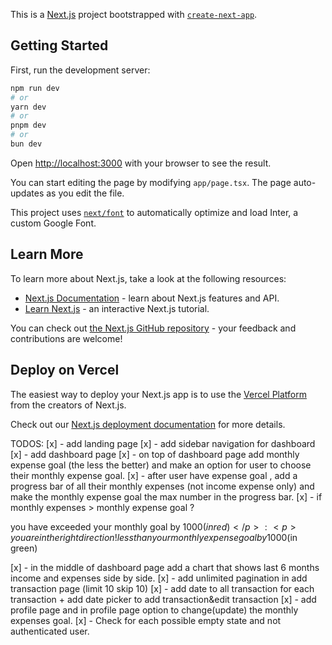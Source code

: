 This is a [Next.js](https://nextjs.org/) project bootstrapped with [`create-next-app`](https://github.com/vercel/next.js/tree/canary/packages/create-next-app).

## Getting Started

First, run the development server:

```bash
npm run dev
# or
yarn dev
# or
pnpm dev
# or
bun dev
```

Open [http://localhost:3000](http://localhost:3000) with your browser to see the result.

You can start editing the page by modifying `app/page.tsx`. The page auto-updates as you edit the file.

This project uses [`next/font`](https://nextjs.org/docs/basic-features/font-optimization) to automatically optimize and load Inter, a custom Google Font.

## Learn More

To learn more about Next.js, take a look at the following resources:

- [Next.js Documentation](https://nextjs.org/docs) - learn about Next.js features and API.
- [Learn Next.js](https://nextjs.org/learn) - an interactive Next.js tutorial.

You can check out [the Next.js GitHub repository](https://github.com/vercel/next.js/) - your feedback and contributions are welcome!

## Deploy on Vercel

The easiest way to deploy your Next.js app is to use the [Vercel Platform](https://vercel.com/new?utm_medium=default-template&filter=next.js&utm_source=create-next-app&utm_campaign=create-next-app-readme) from the creators of Next.js.

Check out our [Next.js deployment documentation](https://nextjs.org/docs/deployment) for more details.

TODOS:
[x] - add landing page
[x] - add sidebar navigation for dashboard
[x] - add dashboard page
[x] - on top of dashboard page add monthly expense goal (the less the better) and make an option for user to choose their monthly expense goal.
[x] - after user have expense goal , add a progress bar of all their monthly expenses (not income expense only) and make the monthly expense goal the max number in the progress bar.
[x] - if monthly expenses > monthly expense goal
? <p>you have exceeded your monthly goal by 1000$(in red)</p> 
: <p>you are in the right direction! less than your monthly expense goal by 1000$(in green)</p>
[x] - in the middle of dashboard page add a chart that shows last 6 months income and expenses side by side.
[x] - add unlimited pagination in add transaction page (limit 10 skip 10)
[x] - add date to all transaction for each transaction + add date picker to add transaction&edit transaction
[x] - add profile page and in profile page option to change(update) the monthly expenses goal.
[x] - Check for each possible empty state and not authenticated user.
